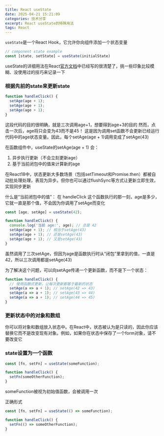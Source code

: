```yaml
---
title: React useState
date: 2025-04-21 15:21:09
categories: 技术分享
excerpt: React useState的特殊用法
tags: React
---
```


`useState`是一个React Hook，它允许你向组件添加一个状态变量

```js
// component state example
const [state, setState] = useState(initialState)
```

useState的详细用法在React[官方文档](https://zh-hans.react.dev/reference/react/useState#ive-updated-the-state-but-logging-gives-me-the-old-value)中已经写的很清楚了，挑一些印象比较模糊、没使用过的技巧来记录一下

### 根据先前的state来更新state

```js
function handleClick() {
  setAge(age + 1);
  setAge(age + 1);
  setAge(age + 1);
}
```

这段代码的目的很明确，就是三次调用age+1，想要得到age+3的目的
然而，点击一次后，age将只会变为43而不是45！
这是因为调用set函数不会更新已经运行代码中的age状态变量。因此，每个setAge(age + 1)调用变成了setAge(43)

在函数组件中，useState的setAge(age + 1) 会：

 1. 异步执行更新（不会立刻更新age）
 2. 基于当前闭包中的值来计算新的age

在React18中，状态更新大多数场景（包括setTimeout和Promise.then）都被自动批处理处理，表现为异步。但你也可以通过flushSync等方式让更新立即生效，实现同步更新

什么是“当前闭包中的值”：
在 handleClick 这个函数执行的那一刻，age是多少，它就一直是那个值，不会因为你调用了setAge而变化

```js
const [age, setAge] = useState(42);

function handleClick() {
  console.log('当前 age:', age); // 总是 42
  setAge(age + 1); // 相当于setAge(43)
  setAge(age + 1); // 还是setAge(43)
  setAge(age + 1); // 又是setAge(43)
}
```

虽然调用了三次setAge，但因为age是函数执行时从“闭包”里拿到的值，一直是42，所以三次调用都是setAge(43)

为了解决这个问题，可以向setAge传递一个更新函数，而不是下一个状态：

```js
function handleClick() {
  // 使用函数式更新，让每次更新都基于最新的状态
  setAge(a => a + 1); // setAge(42 => 43)
  setAge(a => a + 1); // setAge(43 => 44)
  setAge(a => a + 1); // setAge(44 => 45)
}
```

### 更新状态中的对象和数组

你可以将对象和数组放入状态中。在React中，状态被认为是只读的，因此你应该替换它而不是改变现有对象。例如，如果你在状态中保存了一个form对象，请不要改变它

### state设置为一个函数

```js
const [fn, setFn] = useState(someFunction);

function handleClick() {
  setFn(someOtherFunction);
}
```

someFunction被视为初始值函数，会被调用一次

正确形式

```js
const [fn, setFn] = useState(() => someFunction);

function handleClick() {
  setFn(() => someOtherFunction);
}
```
